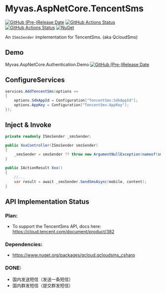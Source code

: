 # Myvas.AspNetCore.TencentSms

[![GitHub (Pre-)Release Date](https://img.shields.io/github/release-date-pre/myvas/AspNetCore.TencentSms?label=github)](https://github.com/myvas/TencentSms)
[![GitHub Actions Status](https://github.com/myvas/AspNetCore.TencentSms/actions/workflows/test.yml/badge.svg)](https://github.com/myvas/TencentSms/actions/workflows/test.yml)
[![GitHub Actions Status](https://github.com/myvas/AspNetCore.TencentSms/actions/workflows/publish.yml/badge.svg)](https://github.com/myvas/TencentSms/actions/workflows/publish.yml)
[![NuGet](https://img.shields.io/nuget/v/Myvas.AspNetCore.TencentSms.svg)](https://www.nuget.org/packages/Myvas.AspNetCore.TencentSms) 

An `ISmsSender` implementation for TencentSms. (aka QcloudSms)

## Demo
Myvas.AspNetCore.Authentication.Demo 
[![GitHub (Pre-)Release Date](https://img.shields.io/github/release-date-pre/myvas/AspNetCore.Authentication.Demo?label=github)](https://github.com/myvas/AspNetCore.Authentication.Demo)

## ConfigureServices
```csharp
services.AddTencentSms(options =>
{
    options.SdkAppId = Configuration["TencentSms:SdkAppId"];
    options.AppKey = Configuration["TencentSms:AppKey"];
});
```

## Inject & Invoke
```csharp
private readonly ISmsSender _smsSender;

public XxxController(ISmsSender smsSender)
{
    _smsSender = smsSender ?? throw new ArgumentNullException(nameof(smsSender);
}

public IActionResult Xxx()
{
    //...
    var result = await _smsSender.SendSmsAsync(mobile, content);
}
```

## API Implementation Status
### Plan:
- To support the TencentSms API, docs here: https://cloud.tencent.com/document/product/382

### Dependencies:
- https://www.nuget.org/packages/qcloud.qcloudsms_csharp

### DONE:
- 国内发送短信（发送一条短信）
- 国内群发短信（提交群发短信）
